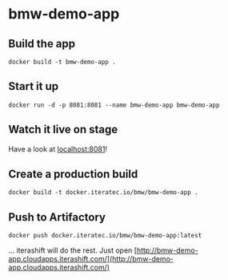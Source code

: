 # bmw-demo-app

## Build the app
`docker build -t bmw-demo-app .`

## Start it up
`docker run -d -p 8081:8081 --name bmw-demo-app bmw-demo-app`

## Watch it live on stage
Have a look at [localhost:8081](localhost:8081)!

## Create a production build
`docker build -t docker.iteratec.io/bmw/bmw-demo-app .`

## Push to Artifactory
`docker push docker.iteratec.io/bmw/bmw-demo-app:latest`

... iterashift will do the rest. Just open [http://bmw-demo-app.cloudapps.iterashift.com/](http://bmw-demo-app.cloudapps.iterashift.com/)

